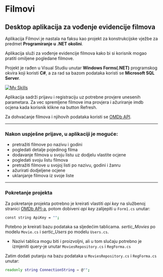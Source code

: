 # Filmovi

## Desktop aplikacija za vođenje evidencije filmova

Aplikacija Filmovi je nastala na faksu kao projekt za konstrukcijske vježbe za predmet **Programiranje u .NET okolini**.

Aplikacija služi za vođenje evidencije filmova kako bi si korisnik mogao pratiti omiljene pogledane filmove.

Projekt je rađen u Visual Studiu unutar **Windows Forms(.NET)** programskog okvira koji koristi **C#**, a za rad sa bazom podataka koristi se **Microsoft SQL Server**.

[![My Skills](https://skills.thijs.gg/icons?i=dotnet,cs,sqlite)](https://skills.thijs.gg)

Aplikacija sadrži prijavu i registraciju uz potrebne provjere unesenih parametara. Za vec spremljene filmove ima provjera i ažuriranje imdb ocjena kada korisnik klikne na button Refresh.

Za dohvaćanje filmova i njihovih podataka koristi se [OMDb API](https://www.omdbapi.com/).

---

### Nakon uspješne prijave, u aplikaciji je moguće:

- pretražiti filmove po nazivu i godini
- pogledati detalje pojedinog filma
- dodavanje filmova u svoju listu uz dodjelu vlastite ocjene
- pogledati svoju listu filmova
- pretražiti filmove u svojoj listi po nazivu, godini i žanru
- ažurirati dodjeljene ocjene
- uklanjanje filmova iz svoje liste

---

### Pokretanje projekta

Za pokretanje projekta potrebno je kreirati vlastiti _api key_ na službenoj stranici [OMDb API-a](https://www.omdbapi.com/), potom dobiveni _api key_ zalijepiti u `Form1.cs` unutar:

```sh
const string ApiKey = "";
```

Potebno je kreirati bazu podataka sa sljedećim tablicama. _sertic_Movies_ po modelu `Movie.cs` i _sertic_Users_ po modelu `Users.cs`.

- Nazivi tablica mogu biti i proizvoljni, ali u tom slučaju potrebno je izmjeniti query-je unutar `MoviesRepository.cs` i `RegForma.cs`

Zatim dodati putanju na bazu podataka u `MoviesRepository.cs` i `RegForma.cs` unutar:

```sh
readonly string ConnectionString = @"";
```
